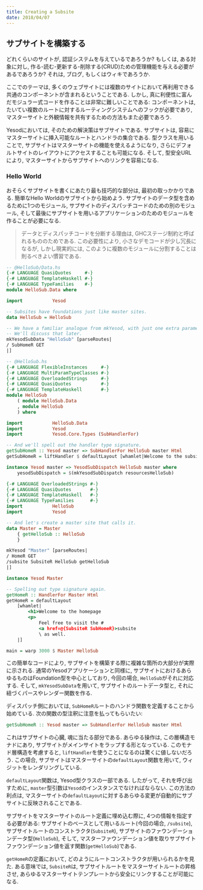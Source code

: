 ```yaml
---
title: Creating a Subsite
date: 2018/04/07
---
```


## サブサイトを構築する

どれくらいのサイトが, 認証システムを与えているであろうか? もしくは, ある対象に対し, 作る-読む-更新する-削除する(CRUD)ための管理機能を与える必要があるであろうか? それは, ブログ, もしくはウィキであろうか.

ここでのテーマは, 多くのウェブサイトには複数のサイトにおいて再利用できる共通のコンポーネントが含まれるということである. しかし, 真に利便性に富んだモジュラー式コードを作ることは非常に難しいことである: コンポーネントは, たいてい複数のルートに対するルーティングシステムへのフックが必要であり, マスターサイトと外観情報を共有するための方法もまた必要であろう.

Yesodにおいては, そのための解決策はサブサイトである. サブサイトは, 容易にマスターサイトに挿入可能なルートとハンドラの集合である. 型クラスを用いることで, サブサイトはマスターサイトの機能を使えるようになり,
さらにデフォルトサイトのレイアウトにアクセスすることも可能になる.
そして, 型安全URLにより, マスターサイトからサブサイトへのリンクを容易になる.

### Hello World

おそらくサブサイトを書くにあたり最も技巧的な部分は, 最初の取っかかりである. 簡単なHello Worldのサブサイトから始めよう. サブサイトのデータ型を含めるために1つのモジュール, サブサイトのディスパッチコードのための別のモジュール, そして最後にサブサイトを用いるアプリケーションのためのモジュールを作ることが必要になる.

> データとディスパッチコードを分断する理由は, GHCステージ制約と呼ばれるもののためである. この必要性により, 小さなデモコードが少し冗長になるが, しかし現実的には, このように複数のモジュールに分割することは則るべきよい慣習である.

```haskell
-- @HelloSub/Data.hs
{-# LANGUAGE QuasiQuotes     #-}
{-# LANGUAGE TemplateHaskell #-}
{-# LANGUAGE TypeFamilies    #-}
module HelloSub.Data where

import           Yesod

-- Subsites have foundations just like master sites.
data HelloSub = HelloSub

-- We have a familiar analogue from mkYesod, with just one extra parameter.
-- We'll discuss that later.
mkYesodSubData "HelloSub" [parseRoutes|
/ SubHomeR GET
|]
```

```haskell
-- @HelloSub.hs
{-# LANGUAGE FlexibleInstances     #-}
{-# LANGUAGE MultiParamTypeClasses #-}
{-# LANGUAGE OverloadedStrings     #-}
{-# LANGUAGE QuasiQuotes           #-}
{-# LANGUAGE TemplateHaskell       #-}
module HelloSub
    ( module HelloSub.Data
    , module HelloSub
    ) where

import           HelloSub.Data
import           Yesod
import           Yesod.Core.Types (SubHandlerFor)

-- And we'll spell out the handler type signature.
getSubHomeR :: Yesod master => SubHandlerFor HelloSub master Html
getSubHomeR = liftHandler $ defaultLayout [whamlet|Welcome to the subsite!|]

instance Yesod master => YesodSubDispatch HelloSub master where
    yesodSubDispatch = $(mkYesodSubDispatch resourcesHelloSub)
```

```haskell
{-# LANGUAGE OverloadedStrings #-}
{-# LANGUAGE QuasiQuotes       #-}
{-# LANGUAGE TemplateHaskell   #-}
{-# LANGUAGE TypeFamilies      #-}
import           HelloSub
import           Yesod

-- And let's create a master site that calls it.
data Master = Master
    { getHelloSub :: HelloSub
    }

mkYesod "Master" [parseRoutes|
/ HomeR GET
/subsite SubsiteR HelloSub getHelloSub
|]

instance Yesod Master

-- Spelling out type signature again.
getHomeR :: HandlerFor Master Html
getHomeR = defaultLayout
    [whamlet|
        <h1>Welcome to the homepage
        <p>
            Feel free to visit the #
            <a href=@{SubsiteR SubHomeR}>subsite
            \ as well.
    |]

main = warp 3000 $ Master HelloSub
```

この簡単なコードにより, サブサイトを構築する際に複雑な箇所の大部分が実際に示される. 通常のYesodアプリケーションと同様に, サブサイトにおけるあらゆるものはFoundation型を中心としており, 今回の場合, `HelloSub`がそれに対応する. そして, `mkYesodSubData`を用いて, サブサイトのルートデータ型と, それに紐づくパースやレンダー関数を作る.

ディスパッチ側においては, `SubHomeR`ルートのハンドラ関数を定義することから始めている. 次の関数の型注釈に注意を払ってもらいたい:

```haskell
getSubHomeR :: Yesod master => SubHandlerFor HelloSub master Html
```

これはサブサイトの心臓, 魂に当たる部分である. あらゆる操作は, この層構造モナドにあり, サブサイトがメインサイトをラップする形となっている. このモナド層構造を考慮すると, `liftHandler`を使うことになるのは驚くに値しないだろう. この場合, サブサイトはマスターサイトの`defaultLayout`関数を用いて, ウィジットをレンダリングしている.

`defaultLayout`関数は, Yesod型クラスの一部である. したがって, それを呼び出すために, `master`型引数は`Yesod`のインスタンスでなければならない. この方法の利点は, マスターサイトの`defaultLayout`に対するあらゆる変更が自動的にサブサイトに反映されることである.

サブサイトをマスターサイトのルート定義に埋め込む際に, 4つの情報を指定する必要がある: サブサイトのベースとして用いるルート(今回の場合, `/subsite`), サブサイトルートのコンストラクタ(`SubsiteR`), サブサイトのファウンデーションデータ型(`HelloSub`), そして, マスターファウンデーション値を取りサブサイトファウンデーション値を返す関数(`getHelloSub`)である.

`getHomeR`の定義において, どのようにルートコンストラクタが用いられるかを見た. ある意味では, `SubsiteR`は, サブサイトルートをマスターサイトルートの昇格させ, あらゆるマスターサイトテンプレートから安全にリンクすることが可能になる.
